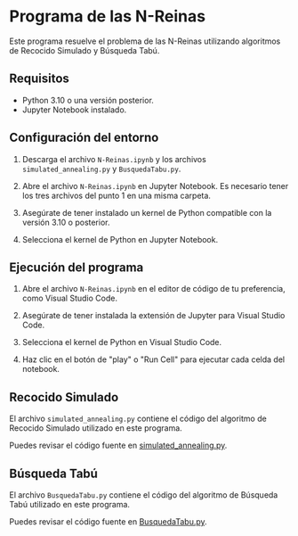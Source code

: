 # Programa de las N-Reinas

Este programa resuelve el problema de las N-Reinas utilizando algoritmos de Recocido Simulado y Búsqueda Tabú.

## Requisitos

- Python 3.10 o una versión posterior.
- Jupyter Notebook instalado.

## Configuración del entorno

1. Descarga el archivo `N-Reinas.ipynb` y los archivos `simulated_annealing.py` y `BusquedaTabu.py`.

2. Abre el archivo `N-Reinas.ipynb` en Jupyter Notebook. Es necesario tener los tres archivos del punto 1 en una misma carpeta. 

3. Asegúrate de tener instalado un kernel de Python compatible con la versión 3.10 o posterior.

4. Selecciona el kernel de Python en Jupyter Notebook.

## Ejecución del programa

1. Abre el archivo `N-Reinas.ipynb` en el editor de código de tu preferencia, como Visual Studio Code.

2. Asegúrate de tener instalada la extensión de Jupyter para Visual Studio Code.

3. Selecciona el kernel de Python en Visual Studio Code.

4. Haz clic en el botón de "play" o "Run Cell" para ejecutar cada celda del notebook.

## Recocido Simulado

El archivo `simulated_annealing.py` contiene el código del algoritmo de Recocido Simulado utilizado en este programa.

Puedes revisar el código fuente en [simulated_annealing.py](simulated_annealing.py).

## Búsqueda Tabú

El archivo `BusquedaTabu.py` contiene el código del algoritmo de Búsqueda Tabú utilizado en este programa.

Puedes revisar el código fuente en [BusquedaTabu.py](BusquedaTabu.py).